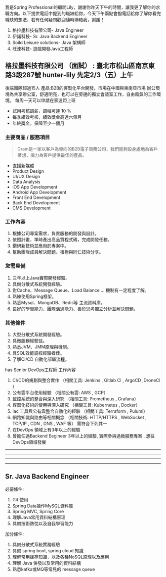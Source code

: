 我是Spring Professional的顧問Lily，謝謝你昨天下午的時間，讓我更了解你的求職方向。以下提供電話中提到的職缺給你，今天下午兩點會撥電話給你了解你看完職缺的想法，若有任何疑問歡迎隨時聯絡我，謝謝！

1. 格拉墨科技有限公司- Java Engineer
2. 伊諾科技- Sr. Java Backend Engineer
3. Soild Leisure solutions- Java 架構師
4. 旺淶科技- 遊戲開發Java工程師





## 格拉墨科技有限公司 （面試） : 臺北市松山區南京東路3段287號 hunter-lily 先定2/3（五）上午
後端團隊超過15人
產品:B2B的客製化平台開發，市場在中國與東南亞市場
辦公環境為共享辦公室，舒適明亮，也可以在旁邊的獨立會議室工作，自由風氣的工作環境。
每周一天可以申請在家遠距上班
- 試用考核調薪，調幅可達 10 %
- 每季績效考核，績效獎金高達六個月
- 年終獎金，保障至少一個月

### 主要商品 / 服務項目
> Gram是一家以客戶為導向的B2B電子商務公司，我們能夠設身處地為客戶著想，竭力為客戶提供最佳的產品。
- 直播新媒體
- Product Design
- UI/UX Design
- Data Analysis 
- iOS App Development
- Android App Development
- Front End Development
- Back End Development
- CMS Development


### 工作內容
1. 根據公司專案需求，負責服務的開發與設計。
2. 依照計畫，準時產出高品質程式碼，完成開發任務。
3. 鑽研新技術並應用於專案中。
4. 幫助團隊成員解決問題，積極與同仁技術分享。
### 您需具備
1. 三年以上Java實際開發經驗。
2. 具備分散式系統開發經驗。
3. 對Cache、Message Queue、Load Balance ... 機制有一定程度了解。
4. 熟練使用Spring框架。
5. 熟悉Mysql、MongoDB、Redis等 主流資料庫。
6. 良好的學習能力、團隊溝通能力、善於思考獨立分析並解決問題。
### 其他條件
1. 大型分散式系統開發經驗。
2. 具微服務經驗佳。
3. 熟悉JVM、JMM原理與機制。
4. 具SQL效能調校經驗者佳。
5. 了解CI/CD 自動化部屬流程。


has Senior DevOps工程師
工作內容
1. CI/CD的規劃與整合實作 （相關工具: Jenkins , Gitlab CI , ArgoCD ,DroneCI ）
2. 公有雲平台使用經驗 （相關公有雲: AWS , GCP）
3. 監控系統的整合與深入研究 （相關工具: Prometheus , Grafana）
4. 容器化技術的使用與深入研究 （相關工具: Kubernetes , Docker）
5. Iac 工具與公有雲整合自動化的經驗 （相關工具: Terraform , Pulumi）
6. 網路知識與路由等相關概念 （相關技術: HTTP/HTTPS , WebSocket , TCP/IP , CDN , DNS , WAF 等）
需符合下列其一
1. 在DevOps 領域上有3年以上的經驗
2. 曾擔任過Backend Eegineer 3年以上的經驗, 實際參與過微服務專案 , 想往DevOps領域發展
---
---
---
---





## Sr. Java Backend Engineer
必要條件:
1. Git 使用
2. Spring Data操作MySQL資料庫
3. Spring MVC, Spring Core
4. 理解Java常用資料結構原理
5. 具備技術熱忱以及自我學習能力

加分條件:
1. 具備分散式系統實務經驗
2. 具備 spring boot, spring cloud 知識
3. 理解常用緩存知識，以及各種NoSQL原理以及應用
4. 理解 Java 併發以及常用的資料結構
5. 熟悉kafka或MQ等常見的 message queue

